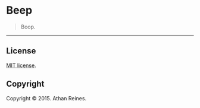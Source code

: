 Beep
===
> Boop.





---
## License

[MIT license](http://opensource.org/licenses/MIT).


## Copyright

Copyright &copy; 2015. Athan Reines.
